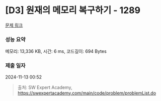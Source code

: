 # [D3] 원재의 메모리 복구하기 - 1289 

[문제 링크](https://swexpertacademy.com/main/code/problem/problemDetail.do?contestProbId=AV19AcoKI9sCFAZN) 

### 성능 요약

메모리: 13,336 KB, 시간: 6 ms, 코드길이: 694 Bytes

### 제출 일자

2024-11-13 00:52



> 출처: SW Expert Academy, https://swexpertacademy.com/main/code/problem/problemList.do